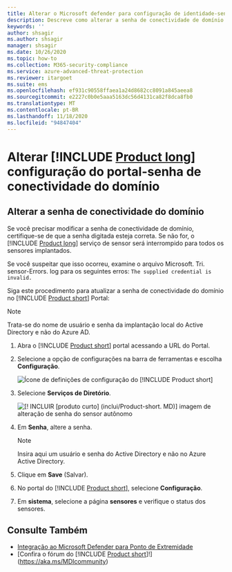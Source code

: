 ```yaml
---
title: Alterar o Microsoft defender para configuração de identidade-senha de conectividade do domínio
description: Descreve como alterar a senha de conectividade de domínio no sensor autônomo do Microsoft defender para identidade.
keywords: ''
author: shsagir
ms.author: shsagir
manager: shsagir
ms.date: 10/26/2020
ms.topic: how-to
ms.collection: M365-security-compliance
ms.service: azure-advanced-threat-protection
ms.reviewer: itargoet
ms.suite: ems
ms.openlocfilehash: ef931c90558ffaea1a24d8682cc8091a845aeea8
ms.sourcegitcommit: e2227c0b0e5aaa5163dc56d4131ca82f8dca8fb0
ms.translationtype: MT
ms.contentlocale: pt-BR
ms.lasthandoff: 11/18/2020
ms.locfileid: "94847404"
---
```

# <a name="change-product-long-portal-configuration---domain-connectivity-password"></a>Alterar [!INCLUDE [Product long](includes/product-long.md)] configuração do portal-senha de conectividade do domínio

## <a name="change-the-domain-connectivity-password"></a>Alterar a senha de conectividade do domínio

Se você precisar modificar a senha de conectividade de domínio, certifique-se de que a senha digitada esteja correta. Se não for, o [!INCLUDE [Product long](includes/product-long.md)] serviço de sensor será interrompido para todos os sensores implantados.

Se você suspeitar que isso ocorreu, examine o arquivo Microsoft. Tri. sensor-Errors. log para os seguintes erros: `The supplied credential is invalid.`

Siga este procedimento para atualizar a senha de conectividade do domínio no [!INCLUDE [Product short](includes/product-short.md)] Portal:

> [!NOTE]
> Trata-se do nome de usuário e senha da implantação local do Active Directory e não do Azure AD.

1. Abra o [!INCLUDE [Product short](includes/product-short.md)] portal acessando a URL do Portal.

1. Selecione a opção de configurações na barra de ferramentas e escolha **Configuração**.

    ![Ícone de definições de configuração do [!INCLUDE [Product short](includes/product-short.md)]](media/config-menu.png)

1. Selecione **Serviços de Diretório**.

    ![[! INCLUIR [produto curto] (inclui/Product-short. MD)] imagem de alteração de senha do sensor autônomo](media/directory-services.png)

1. Em **Senha**, altere a senha.

    > [!NOTE]
    > Insira aqui um usuário e senha do Active Directory e não no Azure Active Directory.

1. Clique em **Save** (Salvar).

1. No portal do [!INCLUDE [Product short](includes/product-short.md)], selecione **Configuração**.
1. Em **sistema**, selecione a página **sensores** e verifique o status dos sensores.

## <a name="see-also"></a>Consulte Também

- [Integração ao Microsoft Defender para Ponto de Extremidade](integrate-mde.md)
- [Confira o fórum do [!INCLUDE [Product short](includes/product-short.md)]!](https://aka.ms/MDIcommunity)
